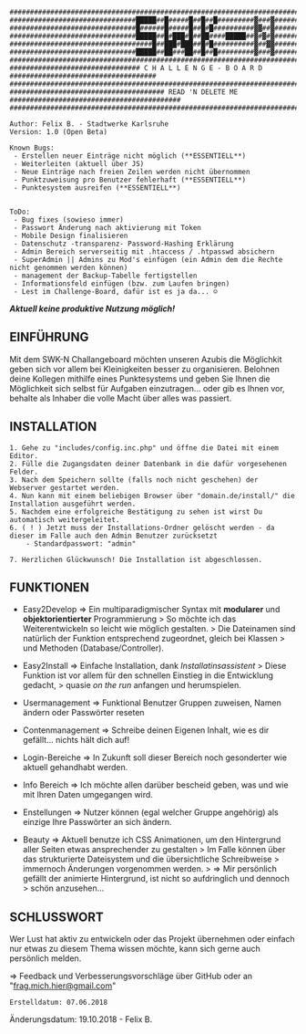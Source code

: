 
	###################################################################################################
	###############################█████##█#####█##█##█#########▓###▓##################################
	###############################█######█#####█##█#█##########▓▓##▓##################################
	###############################█████##█#███#█##██####█████##▓#▓#▓##################################
	###################################█##███#███##█#█##########▓##▓▓##################################
	###############################█████##██###██##█##█#########▓###▓##################################
	###################################################################################################
	################################ C H A L L E N G E - B O A R D ####################################
	###################################################################################################
	###################################### READ 'N DELETE ME ##########################################
	###################################################################################################
	
	Author: Felix B. - Stadtwerke Karlsruhe
	Version: 1.0 (Open Beta)
	
	Known Bugs:
	 - Erstellen neuer Einträge nicht möglich (**ESSENTIELL**)
	 - Weiterleiten (aktuell über JS)
	 - Neue Einträge nach freien Zeilen werden nicht übernommen
	 - Punktzuweisung pro Benutzer fehlerhaft (**ESSENTIELL**)
	 - Punktesystem ausreifen (**ESSENTIELL**)
	 
	 
	ToDo:
	 - Bug fixes (sowieso immer)
	 - Passwort Änderung nach aktivierung mit Token
	 - Mobile Design finalisieren
	 - Datenschutz -transparenz- Password-Hashing Erklärung
	 - Admin Bereich serverseitig mit .htaccess / .htpasswd absichern
	 - SuperAdmin || Admins zu Mod's einfügen (ein Admin dem die Rechte nicht genommen werden können)
	 - management der Backup-Tabelle fertigstellen
	 - Informationsfeld einfügen (bzw. zum Laufen bringen)
	 - Lest im Challenge-Board, dafür ist es ja da... ☺
	 
	 
	 
	 
***Aktuell keine produktive Nutzung möglich!***
	 
##      EINFÜHRUNG
  Mit dem SWK-N Challangeboard möchten unseren Azubis die Möglichkit geben sich vor allem
  bei Kleinigkeiten besser zu organisieren.
  Belohnen deine Kollegen mithilfe eines Punktesystems und geben Sie Ihnen die Möglichkeit sich selbst für
  Aufgaben einzutragen... oder gib es Ihnen vor, behalte als Inhaber die volle Macht über alles was passiert.


##     INSTALLATION     	
	1. Gehe zu "includes/config.inc.php" und öffne die Datei mit einem Editor.
	2. Fülle die Zugangsdaten deiner Datenbank in die dafür vorgesehenen Felder.
	3. Nach dem Speichern sollte (falls noch nicht geschehen) der Webserver gestartet werden.
	4. Nun kann mit einem beliebigen Browser über "domain.de/install/" die Installation ausgeführt werden.
	5. Nachdem eine erfolgreiche Bestätigung zu sehen ist wirst Du automatisch weitergeleitet.
	6. ( ! ) Jetzt muss der Installations-Ordner gelöscht werden - da dieser im Falle auch den Admin Benutzer zurücksetzt
		- Standardpasswort: "admin"
	
	7. Herzlichen Glückwunsch! Die Installation ist abgeschlossen.
	
	
	
	
##       FUNKTIONEN       

- Easy2Develop        => Ein multiparadigmischer Syntax mit **modularer** und **objektorientierter** Programmierung 
				> So möchte ich das Weiterentwickeln so leicht wie möglich gestalten.
				> Die Dateinamen sind natürlich der Funktion entsprechend zugeordnet, gleich bei Klassen
				> und Methoden (Database/Controller).

- Easy2Install        => Einfache Installation, dank *Installatinsassistent*
				> Diese Funktion ist vor allem für den schnellen Einstieg in die Entwicklung gedacht,
				> quasie *on the run* anfangen und herumspielen. 
- Usermanagement      => Funktional Benutzer Gruppen zuweisen, Namen ändern oder Passwörter reseten
- Contenmanagement    => Schreibe deinen Eigenen Inhalt, wie es dir gefällt... nichts hält dich auf!
- Login-Bereiche      => In Zukunft soll dieser Bereich noch gesonderter wie aktuell gehandhabt werden.
- Info Bereich        => Ich möchte allen darüber bescheid geben, was und wie mit Ihren Daten umgegangen wird.
- Enstellungen        => Nutzer können (egal welcher Gruppe angehörig) als einzige Ihre Passwörter an sich ändern. 
- Beauty              => Aktuell benutze ich CSS Animationen, um den Hintergrund aller Seiten etwas ansprechender zu gestalten
                         	> Im Falle können über das strukturierte Dateisystem und die übersichtliche Schreibweise 					> immernoch Änderungen vorgenommen werden.
                          	> => Mir persönlich gefällt der animierte Hintergrund, ist nicht so aufdringlich und dennoch 					> schön anzusehen...

	
##     SCHLUSSWORT 
Wer Lust hat aktiv zu entwickeln oder das Projekt übernehmen oder einfach nur etwas zu diesem Thema wissen möchte, kann sich  gerne auch persönlich melden. 

  => Feedback und Verbesserungsvorschläge über GitHub oder an "frag.mich.hier@gmail.com"
	
	
	
	
	
	
	Erstelldatum: 07.06.2018
  Änderungsdatum: 19.10.2018 - Felix B.
